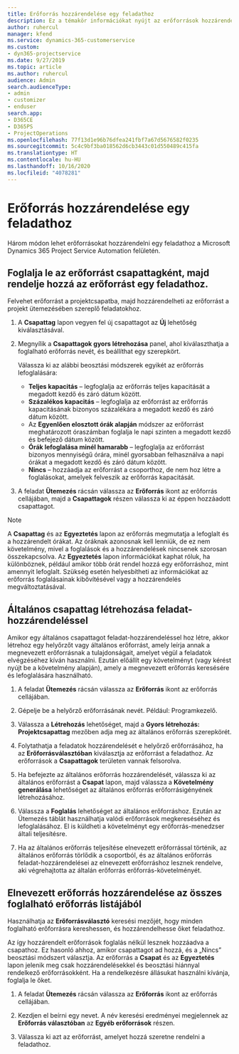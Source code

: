 ```yaml
---
title: Erőforrás hozzárendelése egy feladathoz
description: Ez a témakör információkat nyújt az erőforrások hozzárendeléséről feladatokhoz.
author: ruhercul
manager: kfend
ms.service: dynamics-365-customerservice
ms.custom:
- dyn365-projectservice
ms.date: 9/27/2019
ms.topic: article
ms.author: ruhercul
audience: Admin
search.audienceType:
- admin
- customizer
- enduser
search.app:
- D365CE
- D365PS
- ProjectOperations
ms.openlocfilehash: 77f13d1e96b76dfea241fbf7a67d5676582f0235
ms.sourcegitcommit: 5c4c9bf3ba018562d6cb3443c01d550489c415fa
ms.translationtype: HT
ms.contentlocale: hu-HU
ms.lasthandoff: 10/16/2020
ms.locfileid: "4078281"
---
```

# <a name="assign-a-resource-to-a-task"></a>Erőforrás hozzárendelése egy feladathoz

Három módon lehet erőforrásokat hozzárendelni egy feladathoz a Microsoft Dynamics 365 Project Service Automation felületén.

## <a name="book-a-resource-as-a-team-member-and-then-assign-the-resource-to-a-task"></a>Foglalja le az erőforrást csapattagként, majd rendelje hozzá az erőforrást egy feladathoz.

Felvehet erőforrást a projektcsapatba, majd hozzárendelheti az erőforrást a projekt ütemezésében szereplő feladatokhoz.

1. A **Csapattag** lapon vegyen fel új csapattagot az **Új** lehetőség kiválasztásával. 

2. Megnyílik a **Csapattagok gyors létrehozása** panel, ahol kiválaszthatja a foglalható erőforrás nevét, és beállíthat egy szerepkört. 

    Válassza ki az alábbi beosztási módszerek egyikét az erőforrás lefoglalására:

    - **Teljes kapacitás** – legfoglalja az erőforrás teljes kapacitását a megadott kezdő és záró dátum között.
    - **Százalékos kapacitás** – legfoglalja az erőforrást az erőforrás kapacitásának bizonyos százalékára a megadott kezdő és záró dátum között.
    - Az **Egyenlően elosztott órák alapján** módszer az erőforrást meghatározott óraszámban foglalja le napi szinten a megadott kezdő és befejező dátum között.
    - **Órák lefoglalása minél hamarabb** – legfoglalja az erőforrást bizonyos mennyiségű órára, minél gyorsabban felhasználva a napi órákat a megadott kezdő és záró dátum között.
    - **Nincs** – hozzáadja az erőforrást a csoporthoz, de nem hoz létre a foglalásokat, amelyek felveszik az erőforrás kapacitását.

3. A feladat **Ütemezés** rácsán válassza az **Erőforrás** ikont az erőforrás cellájában, majd a **Csapattagok** részen válassza ki az éppen hozzáadott csapattagot. 

> [!NOTE]
> A **Csapattag** és az **Egyeztetés** lapon az erőforrás megmutatja a lefoglalt és a hozzárendelt órákat. Az óráknak azonosnak kell lenniük, de ez nem követelmény, mivel a foglalások és a hozzárendelések nincsenek szorosan összekapcsolva. Az **Egyeztetés** lapon információkat kaphat róluk, ha különböznek, például amikor több órát rendel hozzá egy erőforráshoz, mint amennyit lefoglalt. Szükség esetén helyesbítheti az információkat az erőforrás foglalásainak kibővítésével vagy a hozzárendelés megváltoztatásával.

## <a name="create-a-generic-team-member-through-task-assignment"></a>Általános csapattag létrehozása feladat-hozzárendeléssel

Amikor egy általános csapattagot feladat-hozzárendeléssel hoz létre, akkor létrehoz egy helyőrzőt vagy általános erőforrást, amely leírja annak a megnevezett erőforrásnak a tulajdonságait, amelyet végül a feladatok elvégzéséhez kíván használni. Ezután előállít egy követelményt (vagy kérést nyújt be a követelmény alapján), amely a megnevezett erőforrás keresésére és lefoglalására használható.

1. A feladat **Ütemezés** rácsán válassza az **Erőforrás** ikont az erőforrás cellájában.

2. Gépelje be a helyőrző erőforrásának nevét. Például: Programkezelő.

3. Válassza a **Létrehozás** lehetőséget, majd a **Gyors létrehozás: Projektcsapattag** mezőben adja meg az általános erőforrás szerepkörét.

4. Folytathatja a feladatok hozzárendelését e helyőrző erőforrásához, ha az **Erőforrásválasztóban** kiválasztja az erőforrást a feladathoz. Az erőforrások a **Csapattagok** területen vannak felsorolva.

5. Ha befejezte az általános erőforrás hozzárendelését, válassza ki az általános erőforrást a **Csapat** lapon, majd válassza a **Követelmény generálása** lehetőséget az általános erőforrás erőforrásigényének létrehozásához.

6. Válassza a **Foglalás** lehetőséget az általános erőforráshoz. Ezután az Ütemezés táblát használhatja valódi erőforrások megkereséséhez és lefoglalásához. El is küldheti a követelményt egy erőforrás-menedzser általi teljesítésre.

7. Ha az általános erőforrás teljesítése elnevezett erőforrással történik, az általános erőforrás törlődik a csoportból, és az általános erőforrás feladat-hozzárendelései az elnevezett erőforráshoz lesznek rendelve, aki végrehajtotta az általán erőforrás erőforrás-követelményét.

## <a name="assign-a-named-resource-from-the-list-of-all-bookable-resources"></a>Elnevezett erőforrás hozzárendelése az összes foglalható erőforrás listájából

Használhatja az **Erőforrásválasztó** keresési mezőjét, hogy minden foglalható erőforrásra kereshessen, és hozzárendelhesse őket feladathoz.

Az így hozzárendelt erőforrások foglalás nélkül lesznek hozzáadva a csapathoz. Ez hasonló ahhoz, amikor csapattagot ad hozzá, és a „Nincs” beosztási módszert választja. Az erőforrás a **Csapat** és az **Egyeztetés** lapon jelenik meg csak hozzárendelésekkel és beosztási hiánnyal rendelkező erőforrásokként. Ha a rendelkezésre állásukat használni kívánja, foglalja le őket.

1. A feladat **Ütemezés** rácsán válassza az **Erőforrás** ikont az erőforrás cellájában.

2. Kezdjen el beírni egy nevet. A név keresési eredményei megjelennek az **Erőforrás választóban** az **Egyéb erőforrások** részen.

3. Válassza ki azt az erőforrást, amelyet hozzá szeretne rendelni a feladathoz.

